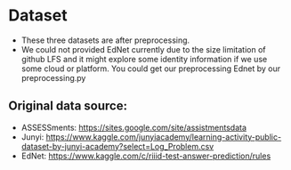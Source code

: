 # Dataset

- These three datasets are after preprocessing.
- We could not provided EdNet currently due to the size limitation of github LFS and it might explore some identity information if we use some cloud or platform. You could get our preprocessing Ednet by our preprocessing.py


## Original data source:
- ASSESSments: https://sites.google.com/site/assistmentsdata
- Junyi: https://www.kaggle.com/junyiacademy/learning-activity-public-dataset-by-junyi-academy?select=Log_Problem.csv
- EdNet: https://www.kaggle.com/c/riiid-test-answer-prediction/rules
